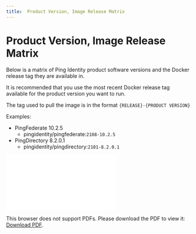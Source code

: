 ```yaml
---
title:  Product Version, Image Release Matrix
---
```

# Product Version, Image Release Matrix

Below is a matrix of Ping Identity product software versions and the Docker release tag they are available in.

It is recommended that you use the most recent Docker release tag available for the product version you want to run.

The tag used to pull the image is in the format `{RELEASE}-{PRODUCT VERSION}`

Examples:

* PingFederate 10.2.5
    * pingidentity/pingfederate:`2108-10.2.5`
* PingDirectory 8.2.0.1
    * pingidentity/pingdirectory:`2101-8.2.0.1`

<object data="../../images/productVersionsAndImageTags.pdf" type="application/pdf" width="100%" height="1000px">
    <embed src="../../images/productVersionsAndImageTags.pdf">
        <p>This browser does not support PDFs. Please download the PDF to view it: <a href="../../images/productVersionsAndImageTags.pdf">Download PDF</a>.</p>
    </embed>
</object>


